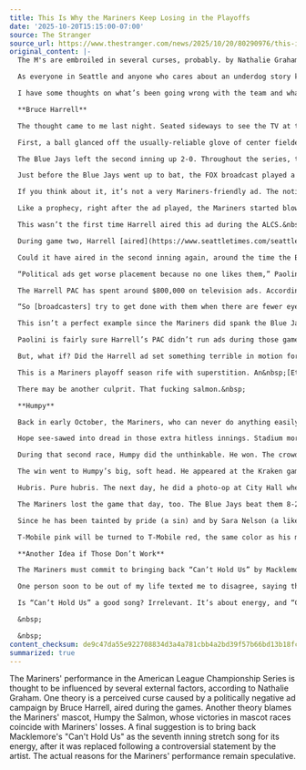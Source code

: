 ```yaml
---
title: This Is Why the Mariners Keep Losing in the Playoffs
date: '2025-10-20T15:15:00-07:00'
source: The Stranger
source_url: https://www.thestranger.com/news/2025/10/20/80290976/this-is-why-the-mariners-keep-losing-in-the-playoffs
original_content: |-
  The M's are embroiled in several curses, probably. by Nathalie Graham

  As everyone in Seattle and anyone who cares about an underdog story knows, the Mariners are tied 3-3 in the American League Championship Series against the Toronto Blue Jays. After a dominant start to the series in Toronto, the Mariners have looked, well, terrible with two blowout losses at home in Seattle and one narrow win. The teams face off in a winner-take-all Game 7 tonight. The Mariners’ first ALCS pennant and first World Series _appearance_ hangs in the balance. They’re the only team that’s never graced baseball’s biggest stage.

  I have some thoughts on what’s been going wrong with the team and what they could do to change the tides here and ensure a victorious Game 7.&nbsp;

  **Bruce Harrell**

  The thought came to me last night. Seated sideways to see the TV at the packed Last Drop on Capitol Hill, one of the only places in the neighborhood with the screens and subscriptions to call itself a sports bar, I couldn’t help but feel a shred of hope. And then the bottom of the second inning happened.&nbsp;

  First, a ball glanced off the usually-reliable glove of center fielder Julio Rodríguez. Soon, the Blue Jays had a run on the board. Then, Eugenio Suárez, the third baseman who’d ended the Seattle games of the ALCS with a grand slam mic drop, grabbed the air instead of a bouncing ball. It was a comedy of errors. Were we being _Angels in the Outfield-_ed?&nbsp;

  The Blue Jays left the second inning up 2-0. Throughout the series, the Jays frequently rained hell on the Mariners in the second or third innings. I wondered what this could be. Then, I remembered.&nbsp;

  Just before the Blue Jays went up to bat, the FOX broadcast played a Bruce Harrell campaign ad. More accurately, it was an anti-Katie Wilson ad. I remembered this because a few people in the bar started chanting “Fuck Bruce Harrell.” In the ad, Harrell said Wilson didn’t have the experience to be mayor. She’s never been mayor, therefore she can never be mayor. Big bold letters on the screen declared Wilson’s lack of experience. I think this ad cursed the Mariners.&nbsp;

  If you think about it, it’s not a very Mariners-friendly ad. The notion that the only people qualified for a job—or, say, a World Series—are the ones who’ve already been there flies in the face of our underdog of underdogs team. By Harrell’s notion, the Mariners aren’t equipped to be in the World Series because they’ve never been there before.&nbsp;

  Like a prophecy, right after the ad played, the Mariners started blowing it. They ultimately lost 6-2.&nbsp;

  This wasn’t the first time Harrell aired this ad during the ALCS.&nbsp;

  During game two, Harrell [aired](https://www.seattletimes.com/seattle-news/politics/mariners-baseball-seattle-politics-cross-paths-as-money-starts-to-flow/) his first ad. It cost his PAC $34,000 according to financial records. Since I can’t go back in time, it’s hard to say exactly when this ad aired.

  Could it have aired in the second inning again, around the time the Blue Jays tied up the game? None of the campaign assets and election nerds I asked knew. But local political consultant Stephen Paolini thinks it’s possible.&nbsp;

  “Political ads get worse placement because no one likes them,” Paolini says.&nbsp;

  The Harrell PAC has spent around $800,000 on television ads. According to Paolini, the ALCS is its own ad buy, so national advertisers and regional advertisers pay big bucks to get slots. Each game costs more money. And, Harrell’s PAC doesn’t have any say on when the ad airs during the game. The broadcast company decides that.&nbsp;

  “So [broadcasters] try to get done with them when there are fewer eyeballs, hence the second or third inning.”&nbsp;

  This isn’t a perfect example since the Mariners did spank the Blue Jays that day, winning 10-3. Expenditure reports for Harrell’s PAC are only reporting up until Oct. 11, so it’s unclear whether the PAC aired more anti-Wilson ads during the Seattle home games.&nbsp;

  Paolini is fairly sure Harrell’s PAC didn’t run ads during those games when the Mariners lost so terribly since away games get more Seattle-based eyeballs. If the team plays a playoff game at home, people may be at the game and immune to TV ads.&nbsp;

  But, what if? Did the Harrell ad set something terrible in motion for the homestand? Did the one during Game 6 do it again?&nbsp;

  This is a Mariners playoff season rife with superstition. An&nbsp;[Etsy witch](https://defector.com/the-seattle-mariners-are-in-their-etsy-witch-era) spell may have propelled the Ms on the winning streak that secured them a playoff position and a first-round bye. A [supposed time-traveller](https://www.reddit.com/r/Mariners/comments/1ob4qh0/dump_here_guy_is_a_time_traveler/) wearing homemade “Big Dumper” homerun shirts is appearing in the stands and catching home runs or grand slam balls. Perhaps the Harrell play-off ad is allowing millions of people to believe that experience is the only qualifier for success, creating a sort of tulpa, or a manifestation that comes true if enough people believe it. We can’t be sure. But if he cares about this team, he’ll pull the ad.

  There may be another culprit. That fucking salmon.&nbsp;

  **Humpy**

  Back in early October, the Mariners, who can never do anything easily, played a winner take all Game 5 against the Detroit Tigers. The game spanned 15 brutal innings and nearly five hours. I was there. My feet hurt for days.&nbsp;

  Hope see-sawed into dread in those extra hitless innings. Stadium morale palpably dipped. Then, the stadium’s department of experimental marketing and game entertainment staged a second salmon run. The silly mid-game mascot race pits four salmon against one another: King, Silver, Sockeye, and Humpy. Since the race started in 2024, Humpy had never won.&nbsp;

  During that second race, Humpy did the unthinkable. He won. The crowd went wild. Then, Jorge Polanco hit a walk-off and the Mariners won. Symbolism!&nbsp;

  The win went to Humpy’s big, soft head. He appeared at the Kraken game. The Mariners paraded him around to watch parties when the Ms played in Toronto. Humpy raised the Mariners flag atop the Space Needle. When they returned home for the first home game in the ALCS, the stadium did the unthinkable. They let Humpy win&nbsp;_again_ (surely, these races are scripted). The Mariners lost that game 13-4.&nbsp;

  Hubris. Pure hubris. The next day, he did a photo-op at City Hall where Sara Nelson and Bruce Harrell took pictures with him. Harrell&nbsp;[declared](https://www.seattletimes.com/sports/mariners/how-humpy-the-salmon-became-a-mariners-fan-favorite/) that Thursday “Humpy Day.”&nbsp;

  The Mariners lost the game that day, too. The Blue Jays beat them 8-2.&nbsp;

  Since he has been tainted by pride (a sin) and by Sara Nelson (a likely loser), Humpy can never win again, but that’s not enough. He must exit the Salmon Race&nbsp;_and_ this mortal plane for good. We must offer him up to the baseball gods. The only solution here [is Humpy’s ritual sacrifice](https://x.com/nathan_h_b/status/1978830452321399095).&nbsp;

  T-Mobile pink will be turned to T-Mobile red, the same color as his mascot stuffing blood. Only then can the Mariners win.&nbsp;

  **Another Idea if Those Don’t Work**

  The Mariners must commit to bringing back “Can’t Hold Us” by Macklemore as the seventh inning stretch. The team blames it on an expired contract, but the truth is that Macklemore said, “Fuck America” at the Palestine Will Live Forever benefit concert and that was too much for the Mariners franchise to deal with. They pulled the energetic “Can’t Hold Us” and replaced it with a fucked up disco remix of the old seventh inning stretch song, “Louie Louie” by Richard Berry. It’s not fun. Seventh inning stretches are supposed to be fun.

  One person soon to be out of my life texted me to disagree, saying the song “has like this 12 year old energy… every time I hear the song I think of a group of five boys all named Braxton or Oakley wearing flat bill hats, dancing with pop rocks all over their faces. It’s weirdly manic to me.”&nbsp;

  Is “Can’t Hold Us” a good song? Irrelevant. It’s about energy, and “Can’t Hold Us” has that. The Mariners must bring it back. Tonight. Even though it’s an away game in Toronto. Borrow the preachers’ loudspeakers if you have to. Hijack the Emergency Alert System and text us the lyrics. Yes, every “Na, Na, Na-Na.” This will ensure victory.

  &nbsp;

  &nbsp;
content_checksum: de9c47da55e922708834d3a4a781cbb4a2bd39f57b66bd13b18fcb6786af4f3a
summarized: true
---
```


The Mariners' performance in the American League Championship Series is thought to be influenced by several external factors, according to Nathalie Graham. One theory is a perceived curse caused by a politically negative ad campaign by Bruce Harrell, aired during the games. Another theory blames the Mariners' mascot, Humpy the Salmon, whose victories in mascot races coincide with Mariners' losses. A final suggestion is to bring back Macklemore's "Can't Hold Us" as the seventh inning stretch song for its energy, after it was replaced following a controversial statement by the artist. The actual reasons for the Mariners' performance remain speculative.